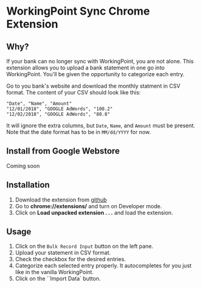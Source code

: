 # WorkingPoint Sync Chrome Extension
## Why?
If your bank can no longer sync with WorkingPoint, you are not alone. This extension allows you to upload a bank statement in one go into WorkingPoint. You'll be given the opportunity to categorize each entry.

Go to you bank's website and download the monthly statment in CSV format. The content of your CSV should look like this:
```
"Date", "Name", "Amount"
"12/01/2018", "GOOGLE AdWords", "100.2"
"12/02/2018", "GOOGLE AdWords", "80.8"
```
It will ignore the extra columns, but `Date`, `Name`, and `Amount` must be present. Note that the date format has to be in `MM/dd/YYYY` for now.


## Install from Google Webstore
Coming soon

## Installation
1. Download the extension from [github](https://github.com/noitcudni/workingpoint-sync-chrome-extension/archive/master.zip)
2. Go to **chrome://extensions/** and turn on Developer mode.
3. Click on **Load unpacked extension . . .** and load the extension.

## Usage
1. Click on the `Bulk Record Input` button on the left pane.
2. Upload your statement in CSV format.
3. Check the checkbox for the desired entries.
4. Categorize each selected entry properly. It autocompletes for you just like in the vanilla WorkingPoint.
5. Click on the ``Import Data` button.
